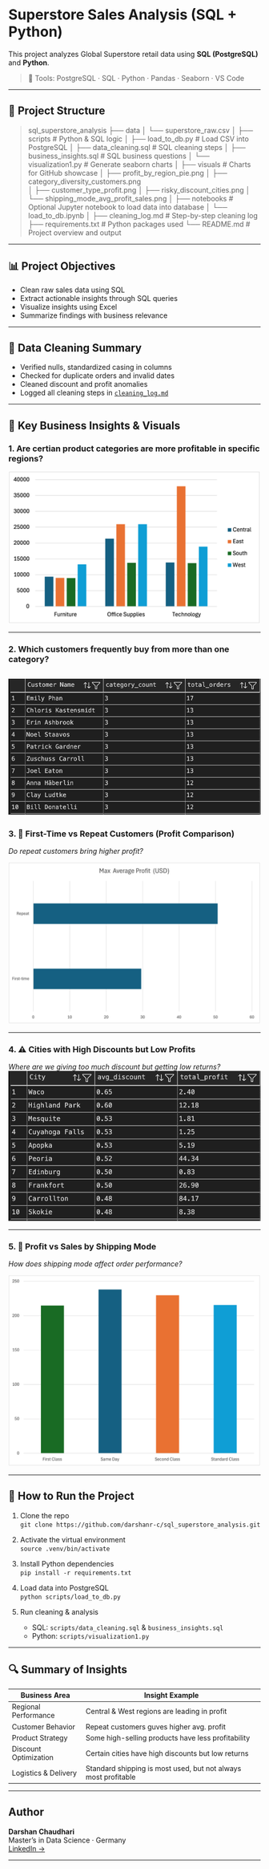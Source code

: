 # Superstore Sales Analysis (SQL + Python)

This project analyzes Global Superstore retail data using **SQL (PostgreSQL)** and **Python**.

> 🚀 Tools: PostgreSQL · SQL · Python · Pandas · Seaborn · VS Code

---

## 📂 Project Structure
> sql_superstore_analysis
   ├── data
   │ └── superstore_raw.csv
   │
   ├── scripts # Python & SQL logic
   │ ├── load_to_db.py # Load CSV into PostgreSQL
   │ ├── data_cleaning.sql # SQL cleaning steps
   │ ├── business_insights.sql # SQL business questions
   │ └── visualization1.py # Generate seaborn charts
   │
   ├── visuals # Charts for GitHub showcase
   │ ├── profit_by_region_pie.png
   │ ├── category_diversity_customers.png   
   │ ├── customer_type_profit.png
   │ ├── risky_discount_cities.png
   │ └── shipping_mode_avg_profit_sales.png
   │
   ├── notebooks # Optional Jupyter notebook to load data into database
   │ └── load_to_db.ipynb
   │
   ├── cleaning_log.md # Step-by-step cleaning log
   ├── requirements.txt # Python packages used
   └── README.md # Project overview and output
---

## 📊 Project Objectives

- Clean raw sales data using SQL
- Extract actionable insights through SQL queries
- Visualize insights using Excel
- Summarize findings with business relevance

---

## 🧹 Data Cleaning Summary

- Verified nulls, standardized casing in columns
- Checked for duplicate orders and invalid dates
- Cleaned discount and profit anomalies
- Logged all cleaning steps in [`cleaning_log.md`](cleaning_log.md)

---

## 💼 Key Business Insights & Visuals

### 1. Are certian product categories are more profitable in specific regions? 

![Profit by Region and product category](visuals/profit_by_region_category.png)

---

### 2. Which customers frequently buy from more than one category?
![Custmore purchase multiple categories](visuals/Multiple_cat_customers.png)
---

### 3. 🔁 First-Time vs Repeat Customers (Profit Comparison) 
*Do repeat customers bring higher profit?*

![Customer Type Profit](visuals/Old_New_customer_Avg_profit.png)

---

### 4. ⚠️ Cities with High Discounts but Low Profits  
*Where are we giving too much discount but getting low returns?*
![High Discount Low Profit Cities](visuals/High_discount_low_profit_cities.png)

---

### 5. 🚚 Profit vs Sales by Shipping Mode
*How does shipping mode affect order performance?*

![Shipping Mode](visuals/Ship_mode_vs_Avg_profit.png)

---

## 📌 How to Run the Project

1. Clone the repo  
   `git clone https://github.com/darshanr-c/sql_superstore_analysis.git`

2. Activate the virtual environment  
   `source .venv/bin/activate`

3. Install Python dependencies  
   `pip install -r requirements.txt`

4. Load data into PostgreSQL  
   `python scripts/load_to_db.py`

5. Run cleaning & analysis  
   - SQL: `scripts/data_cleaning.sql` & `business_insights.sql`
   - Python: `scripts/visualization1.py`

---

## 🔍 Summary of Insights

| Business Area           | Insight Example                                                   |
|-------------------------|-------------------------------------------------------------------|
| Regional Performance    | Central & West regions are leading in profit                     |
| Customer Behavior       | Repeat customers guves higher avg. profit                        |
| Product Strategy        | Some high-selling products have less profitability               |
| Discount Optimization   | Certain cities have high discounts but low returns               |
| Logistics & Delivery    | Standard shipping is most used, but not always most profitable   |

---

## Author

**Darshan Chaudhari**  
Master’s in Data Science · Germany  
[LinkedIn →](https://www.linkedin.com/in/darshanr-c)

---
